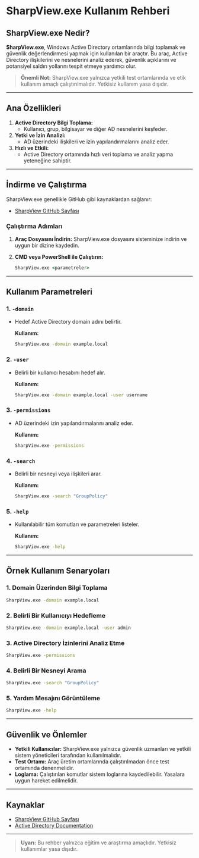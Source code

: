 # SharpView.exe Kullanım Rehberi

## SharpView.exe Nedir?

**SharpView.exe**, Windows Active Directory ortamlarında bilgi toplamak ve güvenlik değerlendirmesi yapmak için kullanılan bir araçtır. Bu araç, Active Directory ilişkilerini ve nesnelerini analiz ederek, güvenlik açıklarını ve potansiyel saldırı yollarını tespit etmeye yardımcı olur.

> **Önemli Not:** SharpView.exe yalnızca yetkili test ortamlarında ve etik kullanım amaçlı çalıştırılmalıdır. Yetkisiz kullanım yasa dışıdır.

---

## Ana Özellikleri

1. **Active Directory Bilgi Toplama:**
   - Kullanıcı, grup, bilgisayar ve diğer AD nesnelerini keşfeder.
2. **Yetki ve İzin Analizi:**
   - AD üzerindeki ilişkileri ve izin yapılandırmalarını analiz eder.
3. **Hızlı ve Etkili:**
   - Active Directory ortamında hızlı veri toplama ve analiz yapma yeteneğine sahiptir.

---

## İndirme ve Çalıştırma

SharpView.exe genellikle GitHub gibi kaynaklardan sağlanır:

- [SharpView GitHub Sayfası](https://github.com)

### Çalıştırma Adımları

1. **Araç Dosyasını İndirin:**
   SharpView.exe dosyasını sisteminize indirin ve uygun bir dizine kaydedin.

2. **CMD veya PowerShell ile Çalıştırın:**
   ```cmd
   SharpView.exe <parametreler>
   ```

---

## Kullanım Parametreleri

### 1. **`-domain`**
- Hedef Active Directory domain adını belirtir.

  **Kullanım:**
  ```cmd
  SharpView.exe -domain example.local
  ```

### 2. **`-user`**
- Belirli bir kullanıcı hesabını hedef alır.

  **Kullanım:**
  ```cmd
  SharpView.exe -domain example.local -user username
  ```

### 3. **`-permissions`**
- AD üzerindeki izin yapılandırmalarını analiz eder.

  **Kullanım:**
  ```cmd
  SharpView.exe -permissions
  ```

### 4. **`-search`**
- Belirli bir nesneyi veya ilişkileri arar.

  **Kullanım:**
  ```cmd
  SharpView.exe -search "GroupPolicy"
  ```

### 5. **`-help`**
- Kullanılabilir tüm komutları ve parametreleri listeler.

  **Kullanım:**
  ```cmd
  SharpView.exe -help
  ```

---

## Örnek Kullanım Senaryoları

### 1. Domain Üzerinden Bilgi Toplama
```cmd
SharpView.exe -domain example.local
```

### 2. Belirli Bir Kullanıcıyı Hedefleme
```cmd
SharpView.exe -domain example.local -user admin
```

### 3. Active Directory İzinlerini Analiz Etme
```cmd
SharpView.exe -permissions
```

### 4. Belirli Bir Nesneyi Arama
```cmd
SharpView.exe -search "GroupPolicy"
```

### 5. Yardım Mesajını Görüntüleme
```cmd
SharpView.exe -help
```

---

## Güvenlik ve Önlemler

- **Yetkili Kullanıcılar:** SharpView.exe yalnızca güvenlik uzmanları ve yetkili sistem yöneticileri tarafından kullanılmalıdır.
- **Test Ortamı:** Araç üretim ortamlarında çalıştırılmadan önce test ortamında denenmelidir.
- **Loglama:** Çalıştırılan komutlar sistem loglarına kaydedilebilir. Yasalara uygun hareket edilmelidir.

---

## Kaynaklar

- [SharpView GitHub Sayfası](https://github.com)
- [Active Directory Documentation](https://learn.microsoft.com/en-us/windows-server/identity/)

---

> **Uyarı:** Bu rehber yalnızca eğitim ve araştırma amaçlıdır. Yetkisiz kullanımlar yasa dışıdır.
